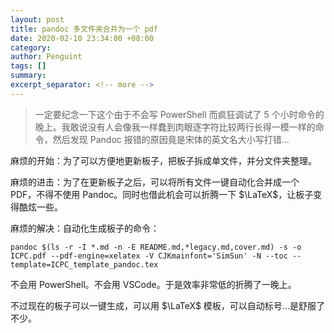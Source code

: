 ```yaml
---
layout: post
title: pandoc 多文件夹合并为一个 pdf
date: 2020-02-10 23:34:00 +08:00
category: 
author: Penguint
tags: []
summary: 
excerpt_separator: <!-- more -->
---
```

<!-- more -->

> 一定要纪念一下这个由于不会写 PowerShell 而疯狂调试了 5 个小时命令的晚上。我敢说没有人会像我一样蠢到肉眼逐字符比较两行长得一模一样的命令，然后发现 Pandoc 报错的原因竟是宋体的英文名大小写打错...

麻烦的开始：为了可以方便地更新板子，把板子拆成单文件，并分文件夹整理。

麻烦的进击：为了在更新板子之后，可以将所有文件一键自动化合并成一个 PDF，不得不使用 Pandoc。同时也借此机会可以折腾一下 $\LaTeX$，让板子变得酷炫一些。

麻烦的解决：自动化生成板子的命令：
```shell
pandoc $(ls -r -I *.md -n -E README.md,*legacy.md,cover.md) -s -o ICPC.pdf --pdf-engine=xelatex -V CJKmainfont='SimSun' -N --toc --template=ICPC_template_pandoc.tex
```

不会用 PowerShell。不会用 VSCode。于是效率非常低的折腾了一晚上。

不过现在的板子可以一键生成，可以用 $\LaTeX$ 模板，可以自动标号...是舒服了不少。